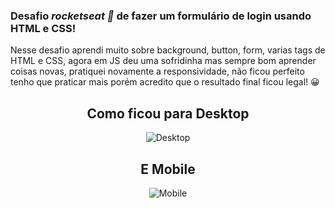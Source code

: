 ### Desafio *rocketseat 🚀* de fazer um formulário de login usando HTML e CSS!

Nesse desafio aprendi muito sobre background, button, form, varias tags de HTML e CSS, agora em JS deu uma sofridinha mas sempre bom aprender coisas novas, pratiquei novamente a
responsividade, não ficou perfeito tenho que praticar mais porém acredito que o resultado final ficou legal! 😀


<div align="center">
  <h2>Como ficou para Desktop</h2>
  
![Desktop](https://user-images.githubusercontent.com/62243365/155731959-24e7ccae-3ae1-45d4-9f32-2ae8533d5359.png)
 </div>

<div align="center">
  <h2>E Mobile</h2>
  
![Mobile](https://user-images.githubusercontent.com/62243365/155731954-1a3180e9-3a87-483b-988b-c9cec3ff1e09.png)
</div>
